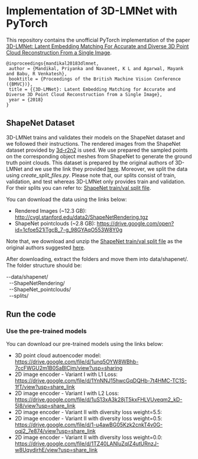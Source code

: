 # Implementation of 3D-LMNet with PyTorch
This repository contains the unofficial PyTorch implementation of the paper [3D-LMNet: Latent Embedding Matching For Accurate and Diverse 3D Point Cloud Reconstruction From a Single Image](https://arxiv.org/abs/1807.07796).

```
@inproceedings{mandikal20183dlmnet,
 author = {Mandikal, Priyanka and Navaneet, K L and Agarwal, Mayank and Babu, R Venkatesh},
 booktitle = {Proceedings of the British Machine Vision Conference ({BMVC})},
 title = {{3D-LMNet}: Latent Embedding Matching for Accurate and Diverse 3D Point Cloud Reconstruction from a Single Image},
 year = {2018}
}
```

## ShapeNet Dataset
3D-LMNet trains and validates their models on the ShapeNet dataset and we followed their instructions. The rendered images from the ShapeNet dataset provided by [3d-r2n2](https://github.com/chrischoy/3D-R2N2) is used. We use prepared the sampled points on the corresponding object meshes from ShapeNet to generate the ground truth point clouds. This dataset is prepared by the original authors of 3D-LMNet and we use the link they provided [here](https://github.com/val-iisc/3d-lmnet/blob/master/README.md). Moreover, we split the data using *create_split_files.py*. Please note that, our splits consist of train, validation, and test whereas 3D-LMNet only provides train and validation. For their splits you can refer to: [ShapeNet train/val split file](https://drive.google.com/open?id=10FR-2Lbn55POB1y47MJ12euvobi6mgtc). 

You can download the data using the links below:

* Rendered Images (~12.3 GB): http://cvgl.stanford.edu/data2/ShapeNetRendering.tgz
* ShapeNet pointclouds (~2.8 GB): https://drive.google.com/open?id=1cfoe521iTgcB_7-g_98GYAqO553W8Y0g

Note that, we download and unzip the [ShapeNet train/val split file](https://drive.google.com/open?id=10FR-2Lbn55POB1y47MJ12euvobi6mgtc) as the original authors suggested [here](https://github.com/val-iisc/3d-lmnet/blob/master/README.md).

After downloading, extract the folders and move them into data/shapenet/.
The folder structure should be:

--data/shapenet/ <br>
&nbsp;&nbsp;--ShapeNetRendering/<br>
&nbsp;&nbsp;--ShapeNet_pointclouds/<br>
&nbsp;&nbsp;--splits/<br>

## Run the code

### Use the pre-trained models

You can download our pre-trained models using the links below:

* 3D point cloud autoencoder model: https://drive.google.com/file/d/1unq5OYW8WBhb-7ccFWGU2m1B0SaBlCjm/view?usp=sharing
* 2D image encoder - Variant I with L1 Loss: https://drive.google.com/file/d/1YnNNJ15hwcGqDQHb-7t4HMC-TC1S-1fT/view?usp=share_link
* 2D image encoder - Variant I with L2 Loss: https://drive.google.com/file/d/1uS13xA3k28jT5kxFHLVUveqm2_kD-5I8/view?usp=share_link
* 2D image encoder - Variant II with diversity loss weight=5.5: 
* 2D image encoder - Variant II with diversity loss weight=0.5: https://drive.google.com/file/d/1-u4awBG05Kzk2cnkT4v0G-oqj2_7e874/view?usp=share_link
* 2D image encoder - Variant II with diversity loss weight=0.0: https://drive.google.com/file/d/1TZ40LANluZqIZ4utURnzJ-w8UqydirhE/view?usp=share_link


